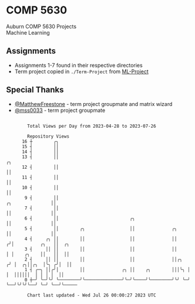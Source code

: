 # COMP 5630
Auburn COMP 5630 Projects  
Machine Learning

## Assignments
- Assignments 1-7 found in their respective directories
- Term project copied in `./Term-Project` from [ML-Project](https://github.com/wumphlett/ML-Project)

## Special Thanks
- [@MatthewFreestone](https://github.com/MatthewFreestone) - term project groupmate and matrix wizard
- [@mss0033](https://github.com/mss0033) - term project groupmate

```

        Total Views per Day from 2023-04-28 to 2023-07-26

        Repository Views
      16 ┼        ╭╮
      15 ┤        ││
      14 ┤        ││
      13 ┤        ││                                                                    ╭╮
      12 ┤        ││                                                                    ││
      11 ┤        ││                                                                    ││
      10 ┤        ││                                                                    ││
       9 ┤        ││                                                   ╭╮               ││
       7 ┤        ││                                                   ││               ││
       6 ┤        ││                           ╭╮                      ││               ││
       5 ┤        ││        ╭╮                 ││              ╭╮      ││               ││
       4 ┤     ╭╮ ││        ││                 ││              ││     ╭╯│          ╭╮   ││  ╭╮
       3 ┤     ││ ││        ││                 ││              ││     │ │    ╭╮    ││   ││  ││
       2 ┤     ││ ││        ││                 ││              ││╭╮  ╭╯ │  ╭╮││╭╮  │╰╮ ╭╯│  ││
       1 ┤ ╭─╮ ││╭╯│        ││              ╭╮ ││    ╭╮        │││╰╮ │  │  ││││││  │ │ │ │  ││
       0 ┼─╯ ╰─╯╰╯ ╰────────╯╰──────────────╯╰─╯╰────╯╰────────╯╰╯ ╰─╯  ╰──╯╰╯╰╯╰──╯ ╰─╯ ╰──╯╰─────

        Chart last updated - Wed Jul 26 00:00:27 2023 UTC
        
```
